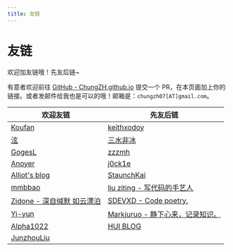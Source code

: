 ```yaml
---
title: 友链
---
```


# 友链

欢迎加友链哦！先友后链~

有意者欢迎前往 [GitHub - ChungZH.github.io](https://github.com/ChungZH/ChungZH.github.io) 提交一个 PR，在本页面加上你的链接。或者发邮件给我也是可以的哦！邮箱是：`chungzh07[AT]gmail.com`。

| 欢迎友链                                          | 先友后链                                                         |
| ------------------------------------------------- | ---------------------------------------------------------------- |
| [Koufan](https://keith-koufan.github.io/)         | [keithxodoy](https://www.edmath.cn/)                             |
| [泫](https://blog.cugxuan.cn)                     | [三水非冰](https://www.sanshuifeibing.cn)                        |
| [GogesL](https://lyq.blogd.club)                  | [zzzmh](https://zzzmh.cn)                                        |
| [Anoyer](https://anoyer.cn/)                      | [j0ck1e](https://blog.j0ck1e.com)                                |
| [Alliot's blog](https://www.iots.vip)             | [StaunchKai](https://staunchkai.com)                             |
| [mmbbao](https://www.mmbbao.com)                  | [liu ziting - 写代码的手艺人](http://www.lihail.cn/)             |
| [Zidone - 深自缄默 如云漂泊](https://www.aye.ink) | [SDEVXD - Code poetry.](http://sdevxd.coding.me/book-blog/)      |
| [Yi-yun](https://yi-yun.github.io/)               | [Markjuruo - 静下心来，记录知识。](https://markjuruo.coding.me/) |
| [Alpha1022](https://www.alpha1022.me/)            | [HUI BLOG](https://www.aclihui.com)                              |
| [JunzhouLiu](https://liujunzhou.top/)             |

